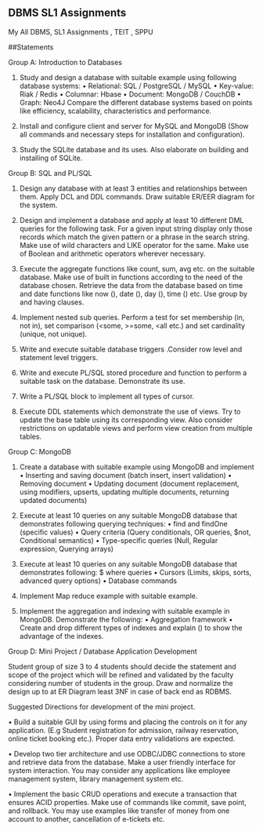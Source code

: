 ## DBMS SL1 Assignments
 My All DBMS, SL1 Assignments , TEIT , SPPU

##Statements


Group A: Introduction to Databases

1. Study and design a database with suitable example using following database systems:
• Relational: SQL / PostgreSQL / MySQL
• Key-value: Riak / Redis
• Columnar: Hbase
• Document: MongoDB / CouchDB
• Graph: Neo4J
Compare the different database systems based on points like efficiency, scalability,
characteristics and performance.

2. Install and configure client and server for MySQL and MongoDB (Show all commands and
necessary steps for installation and configuration).

3. Study the SQLite database and its uses. Also elaborate on building and installing of SQLite.


Group B: SQL and PL/SQL

1. Design any database with at least 3 entities and relationships between them. Apply DCL and
DDL commands. Draw suitable ER/EER diagram for the system.

2. Design and implement a database and apply at least 10 different DML queries for the
following task. For a given input string display only those records which match the given
pattern or a phrase in the search string. Make use of wild characters and LIKE operator for
the same. Make use of Boolean and arithmetic operators wherever necessary.

3. Execute the aggregate functions like count, sum, avg etc. on the suitable database. Make use
of built in functions according to the need of the database chosen. Retrieve the data from
the database based on time and date functions like now (), date (), day (), time () etc. Use
group by and having clauses.

4. Implement nested sub queries. Perform a test for set membership (in, not in), set
comparison (<some, >=some, <all etc.) and set cardinality (unique, not unique).

5. Write and execute suitable database triggers .Consider row level and statement level
triggers.

6. Write and execute PL/SQL stored procedure and function to perform a suitable task on the
database. Demonstrate its use.
 

7. Write a PL/SQL block to implement all types of cursor.

8. Execute DDL statements which demonstrate the use of views. Try to update the base table
using its corresponding view. Also consider restrictions on updatable views and perform
view creation from multiple tables.

Group C: MongoDB

1. Create a database with suitable example using MongoDB and implement
• Inserting and saving document (batch insert, insert validation)
• Removing document
• Updating document (document replacement, using modifiers, upserts, updating
multiple documents, returning updated documents)

2. Execute at least 10 queries on any suitable MongoDB database that demonstrates following
querying techniques:
• find and findOne (specific values)
• Query criteria (Query conditionals, OR queries, $not, Conditional semantics)
• Type-specific queries (Null, Regular expression, Querying arrays)

3. Execute at least 10 queries on any suitable MongoDB database that demonstrates following:
 $ where queries
• Cursors (Limits, skips, sorts, advanced query options)
• Database commands

4. Implement Map reduce example with suitable example.

5. Implement the aggregation and indexing with suitable example in MongoDB. Demonstrate
the following:
• Aggregation framework
• Create and drop different types of indexes and explain () to show the advantage of the
indexes.

Group D: Mini Project / Database Application Development

Student group of size 3 to 4 students should decide the statement and scope of the project which
will be refined and validated by the faculty considering number of students in the group.
Draw and normalize the design up to at ER Diagram least 3NF in case of back end as RDBMS.

Suggested Directions for development of the mini project.

• Build a suitable GUI by using forms and placing the controls on it for any application. (E.g
Student registration for admission, railway reservation, online ticket booking etc.). Proper
data entry validations are expected.

• Develop two tier architecture and use ODBC/JDBC connections to store and retrieve data
from the database. Make a user friendly interface for system interaction. You may consider
any applications like employee management system, library management system etc.

• Implement the basic CRUD operations and execute a transaction that ensures ACID
properties. Make use of commands like commit, save point, and rollback. You may use
examples like transfer of money from one account to another, cancellation of e-tickets etc. 
